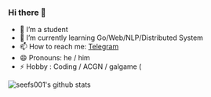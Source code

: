 ### Hi there 👋


- 🔭 I’m a student
- 🌱 I’m currently learning Go/Web/NLP/Distributed System
- 📫 How to reach me: [Telegram](https://t.me/seefs_cn)
- 😄 Pronouns: he / him
- ⚡ Hobby : Coding / ACGN / galgame (


![seefs001's github stats](https://github-readme-stats-mvmucz66g.vercel.app/api?username=seefs001&count_private=true&show_icons=true)
